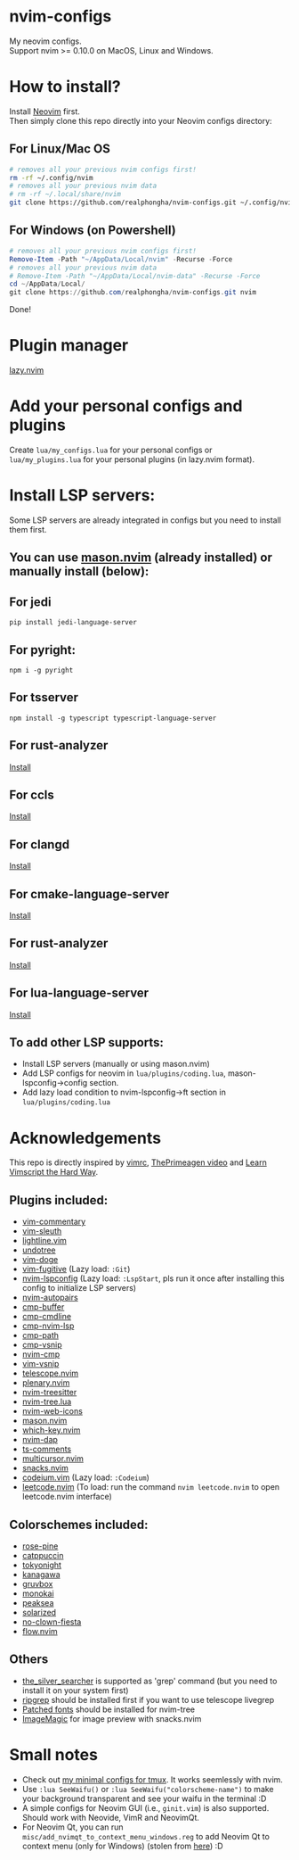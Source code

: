 # nvim-configs
My neovim configs.  
Support nvim >= 0.10.0 on MacOS, Linux and Windows.

# How to install?
Install [Neovim](https://github.com/neovim/neovim/releases/tag/stable) first.  
Then simply clone this repo directly into your Neovim configs directory:

## For Linux/Mac OS
```bash
# removes all your previous nvim configs first!
rm -rf ~/.config/nvim
# removes all your previous nvim data
# rm -rf ~/.local/share/nvim
git clone https://github.com/realphongha/nvim-configs.git ~/.config/nvim
```
## For Windows (on Powershell)
```powershell
# removes all your previous nvim configs first!
Remove-Item -Path "~/AppData/Local/nvim" -Recurse -Force
# removes all your previous nvim data 
# Remove-Item -Path "~/AppData/Local/nvim-data" -Recurse -Force
cd ~/AppData/Local/
git clone https://github.com/realphongha/nvim-configs.git nvim
```

Done!

# Plugin manager
[lazy.nvim](https://github.com/folke/lazy.nvim)

# Add your personal configs and plugins
Create `lua/my_configs.lua` for your personal configs or  
`lua/my_plugins.lua` for your personal plugins (in lazy.nvim format).

# Install LSP servers:
Some LSP servers are already integrated in configs but you need to install
them first.
## You can use [mason.nvim](https://github.com/williamboman/mason.nvim) (already installed) or manually install (below):
## For jedi
`pip install jedi-language-server`
## For pyright:
`npm i -g pyright`  
## For tsserver
`npm install -g typescript typescript-language-server`
## For rust-analyzer
[Install](https://rust-analyzer.github.io/manual.html#rust-analyzer-language-server-binary)
## For ccls
[Install](https://github.com/MaskRay/ccls/wiki)
## For clangd
[Install](https://clangd.llvm.org/installation.html)
## For cmake-language-server
[Install](https://github.com/regen100/cmake-language-server)
## For rust-analyzer
[Install](https://github.com/rust-lang/rust-analyzer)
## For lua-language-server
[Install](https://luals.github.io/#neovim-install) 
## To add other LSP supports:
* Install LSP servers (manually or using mason.nvim)
* Add LSP configs for neovim in `lua/plugins/coding.lua`, mason-lspconfig->config section.
* Add lazy load condition to nvim-lspconfig->ft section in `lua/plugins/coding.lua`

# Acknowledgements
This repo is directly inspired by [vimrc](https://github.com/amix/vimrc), 
[ThePrimeagen video](https://www.youtube.com/watch?v=w7i4amO_zaE) and 
[Learn Vimscript the Hard Way](https://learnvimscriptthehardway.stevelosh.com/).  

## Plugins included:
* [vim-commentary](https://github.com/tpope/vim-commentary)
* [vim-sleuth](https://github.com/tpope/vim-sleuth)
* [lightline.vim](https://github.com/itchyny/lightline.vim)
* [undotree](https://github.com/mbbill/undotree.git)
* [vim-doge](https://github.com/kkoomen/vim-doge.git)
* [vim-fugitive](https://github.com/tpope/vim-fugitive.git) (Lazy load: `:Git`)
* [nvim-lspconfig](https://github.com/neovim/nvim-lspconfig)
(Lazy load: `:LspStart`, pls run it once after installing this config to initialize LSP servers)
* [nvim-autopairs](https://github.com/windwp/nvim-autopairs)
* [cmp-buffer](https://github.com/hrsh7th/cmp-buffer)
* [cmp-cmdline](https://github.com/hrsh7th/cmp-cmdline)
* [cmp-nvim-lsp](https://github.com/hrsh7th/cmp-nvim-lsp)
* [cmp-path](https://github.com/hrsh7th/cmp-path)
* [cmp-vsnip](https://github.com/hrsh7th/cmp-vsnip)
* [nvim-cmp](https://github.com/hrsh7th/nvim-cmp)
* [vim-vsnip](https://github.com/hrsh7th/vim-vsnip)
* [telescope.nvim](https://github.com/nvim-telescope/telescope.nvim)
* [plenary.nvim](https://github.com/nvim-lua/plenary.nvim.git)
* [nvim-treesitter](https://github.com/nvim-treesitter/nvim-treesitter)
* [nvim-tree.lua](https://github.com/nvim-tree/nvim-tree.lua)
* [nvim-web-icons](https://github.com/nvim-tree/nvim-web-devicons)
* [mason.nvim](https://github.com/williamboman/mason.nvim)
* [which-key.nvim](https://github.com/folke/which-key.nvim)
* [nvim-dap](https://github.com/mfussenegger/nvim-dap)
* [ts-comments](https://github.com/folke/ts-comments.nvim)
* [multicursor.nvim](https://github.com/jake-stewart/multicursor.nvim)
* [snacks.nvim](https://github.com/folke/snacks.nvim)
* [codeium.vim](https://github.com/Exafunction/codeium.vim) (Lazy load: `:Codeium`)
* [leetcode.nvim](https://github.com/kawre/leetcode.nvim) 
(To load: run the command `nvim leetcode.nvim` to open leetcode.nvim interface)

## Colorschemes included:
* [rose-pine](https://github.com/rose-pine/neovim.git)
* [catppuccin](https://github.com/catppuccin/nvim)
* [tokyonight](https://github.com/folke/tokyonight.nvim)
* [kanagawa](https://github.com/rebelot/kanagawa.nvim.git)
* [gruvbox](https://github.com/morhetz/gruvbox)
* [monokai](https://github.com/sickill/vim-monokai)
* [peaksea](https://github.com/vim-scripts/peaksea)
* [solarized](https://github.com/altercation/vim-colors-solarized)
* [no-clown-fiesta](https://github.com/aktersnurra/no-clown-fiesta.nvim)
* [flow.nvim](https://github.com/0xstepit/flow.nvim)

## Others
* [the_silver_searcher](https://github.com/ggreer/the_silver_searcher) is 
supported as 'grep' command (but you need to install it on your system first)
* [ripgrep](https://github.com/BurntSushi/ripgrep#installation) should be
installed first if you want to use telescope livegrep
* [Patched fonts](https://www.nerdfonts.com/) should be installed for nvim-tree
* [ImageMagic](https://imagemagick.org/script/download.php) for image preview 
with snacks.nvim

# Small notes
* Check out [my minimal configs for tmux](https://gist.github.com/realphongha/abbc89ad908d94afa054049b64eb7917). 
It works seemlessly with nvim.
* Use `:lua SeeWaifu()` or `:lua SeeWaifu("colorscheme-name")` to make your background transparent and see your waifu
in the terminal :D
* A simple configs for Neovim GUI (i.e., `ginit.vim`) is also supported. 
Should work with Neovide, VimR and NeovimQt.
* For Neovim Qt, you can run `misc/add_nvimqt_to_context_menu_windows.reg` to add Neovim Qt to
context menu (only for Windows) (stolen from [here](https://github.com/neovim/neovim/issues/7222#issuecomment-927413185)) :D
